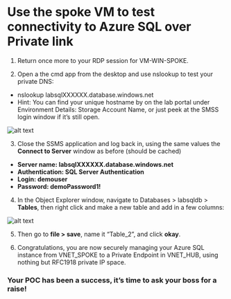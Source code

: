 # Use the spoke VM to test connectivity to Azure SQL over Private link

1.	Return once more to your RDP session for VM-WIN-SPOKE.

2.	Open a the cmd app from the desktop and use nslookup to test your private DNS:
- nslookup labsqlXXXXXX.database.windows.net
- Hint: You can find your unique hostname by on the lab portal under Environment Details: Storage Account Name, or just peek at the SMSS login window if it’s still open. 
 
![alt text](https://github.com/microsoft/Ignite2019-PrivateLinkHOL/blob/master/images/2.4_2.png)

3.	Close the SSMS application and log back in, using the same values the __Connect to Server__ window as before (should be cached) 
- __Server name: labsqlXXXXXX.database.windows.net__
- __Authentication: SQL Server Authentication__
- __Login: demouser__
- __Password: demoPassword1!__

4.	In the Object Explorer window, navigate to Databases > labsqldb > __Tables__, then right click and make a new table and add in a few columns:

![alt text](https://github.com/microsoft/Ignite2019-PrivateLinkHOL/blob/master/images/2.4_4.png)

5.	Then go to __file > save__, name it “Table_2”, and click __okay__. 

6.	Congratulations, you are now securely managing your Azure SQL instance from VNET_SPOKE to a Private Endpoint in VNET_HUB, using nothing but RFC1918 private IP space. 


### Your POC has been a success, it’s time to ask your boss for a raise!
